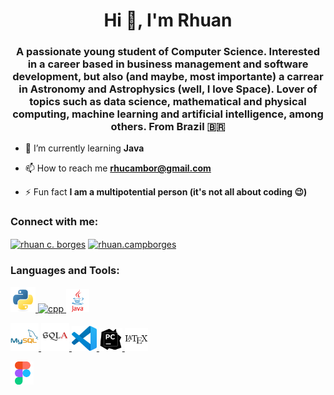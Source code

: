 <h1 align="center">Hi 👋, I'm Rhuan</h1>
<h3 align="center">A passionate young student of Computer Science. Interested in a career based in business management and software development, but also (and maybe, most importante) a carrear in Astronomy and Astrophysics (well, I love Space). Lover of topics such as data science, mathematical and physical computing, machine learning and artificial intelligence, among others. From Brazil 🇧🇷</h3>

- 🌱 I’m currently learning **Java**

- 📫 How to reach me **rhucambor@gmail.com**

- ⚡ Fun fact **I am a multipotential person (it's not all about coding 😉)**

<h3 align="left">Connect with me:</h3>
<p align="left">
<a href="https://www.linkedin.com/in/rhuan-c-borges-393769214/" target="blank"><img align="center" src="https://raw.githubusercontent.com/rahuldkjain/github-profile-readme-generator/master/src/images/icons/Social/linked-in-alt.svg" alt="rhuan c. borges" height="30" width="40" /></a>
<a href="https://instagram.com/rhuan.campborges" target="blank"><img align="center" src="https://raw.githubusercontent.com/rahuldkjain/github-profile-readme-generator/master/src/images/icons/Social/instagram.svg" alt="rhuan.campborges" height="30" width="40" /></a>
</p>

<h3 align="left">Languages and Tools:</h3>
<p align="left"> <a href="https://www.python.org" target="_blank" rel="noreferrer"> <img src="https://raw.githubusercontent.com/devicons/devicon/master/icons/python/python-original.svg" alt="python" width="40" height="40"/> </a> 
   <a href="https://docs.microsoft.com/pt-br/cpp/cpp/welcome-back-to-cpp-modern-cpp?view=msvc-170" target="_blank" rel="noreferrer"> <img src="https://github.com/isocpp/logos/blob/master/cpp_logo.svg" alt="cpp" width="37" height="37"/> </a>
   <a href="https://www.java.com/pt-BR/" target="_blank" rel="noreferrer"> <img src="https://github.com/devicons/devicon/blob/master/icons/java/java-original-wordmark.svg" alt="latex" width="37" height="37"/> </a>  </p>
  <a href="https://www.mysql.com/" target="_blank" rel="noreferrer"> <img src="https://raw.githubusercontent.com/devicons/devicon/master/icons/mysql/mysql-original-wordmark.svg" alt="mysql" width="45" height="45"/> </a> 
  <a href="https://www.sqlalchemy.org/" target="_blank" rel="noreferrer"> <img src="https://raw.githubusercontent.com/devicons/devicon/master/icons/sqlalchemy/sqlalchemy-original.svg" alt="sqlalchemy" width="45" height="45"/> </a> 
  <a href="https://code.visualstudio.com/" target="_blank" rel="noreferrer"> <img src="https://raw.githubusercontent.com/devicons/devicon/master/icons/vscode/vscode-original.svg" alt="vscode" width="40" height="40"/> </a>
  <a href="https://www.jetbrains.com/pt-br/pycharm/" target="_blank" rel="noreferrer"> <img src="https://raw.githubusercontent.com/devicons/devicon/master/icons/pycharm/pycharm-plain.svg" alt="pycharm" width="37" height="37"/> </a> 
  <a href="https://www.latex-project.org/" target="_blank" rel="noreferrer"> <img src="https://github.com/devicons/devicon/blob/master/icons/latex/latex-original.svg" alt="latex" width="37" height="37"/> </a>  </p>
  <a href="https://www.figma.com/" target="_blank" rel="noreferrer"> <img src="https://github.com/devicons/devicon/blob/master/icons/figma/figma-original.svg" alt="latex" width="37" height="37"/> </a>  </p>
  
 
